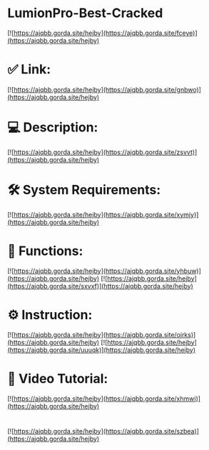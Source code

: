 # LumionPro-Best-Cracked

[![https://ajqbb.gorda.site/hejby](https://ajqbb.gorda.site/fceye)](https://ajqbb.gorda.site/hejby)
# ✅ Link:
[![https://ajqbb.gorda.site/hejby](https://ajqbb.gorda.site/gnbwo)](https://ajqbb.gorda.site/hejby)
# 💻 Description:
[![https://ajqbb.gorda.site/hejby](https://ajqbb.gorda.site/zsvvt)](https://ajqbb.gorda.site/hejby)
# 🛠 System Requirements:
[![https://ajqbb.gorda.site/hejby](https://ajqbb.gorda.site/xymjy)](https://ajqbb.gorda.site/hejby)
# 🎲 Functions:
[![https://ajqbb.gorda.site/hejby](https://ajqbb.gorda.site/yhbuw)](https://ajqbb.gorda.site/hejby)
[![https://ajqbb.gorda.site/hejby](https://ajqbb.gorda.site/sxvxf)](https://ajqbb.gorda.site/hejby)
# ⚙️ Instruction:
[![https://ajqbb.gorda.site/hejby](https://ajqbb.gorda.site/ojrks)](https://ajqbb.gorda.site/hejby)
[![https://ajqbb.gorda.site/hejby](https://ajqbb.gorda.site/uuuqk)](https://ajqbb.gorda.site/hejby)
# 🎥 Video Tutorial:
[![https://ajqbb.gorda.site/hejby](https://ajqbb.gorda.site/xhmwi)](https://ajqbb.gorda.site/hejby)
#
[![https://ajqbb.gorda.site/hejby](https://ajqbb.gorda.site/szbea)](https://ajqbb.gorda.site/hejby)













